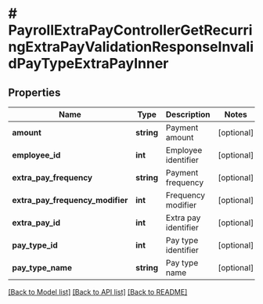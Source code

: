 # # PayrollExtraPayControllerGetRecurringExtraPayValidationResponseInvalidPayTypeExtraPayInner

## Properties

Name | Type | Description | Notes
------------ | ------------- | ------------- | -------------
**amount** | **string** | Payment amount | [optional]
**employee_id** | **int** | Employee identifier | [optional]
**extra_pay_frequency** | **string** | Payment frequency | [optional]
**extra_pay_frequency_modifier** | **int** | Frequency modifier | [optional]
**extra_pay_id** | **int** | Extra pay identifier | [optional]
**pay_type_id** | **int** | Pay type identifier | [optional]
**pay_type_name** | **string** | Pay type name | [optional]

[[Back to Model list]](../../README.md#models) [[Back to API list]](../../README.md#endpoints) [[Back to README]](../../README.md)
